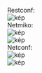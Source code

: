 Restconf:  
![kép](https://github.com/user-attachments/assets/3c8e420f-6026-4b75-8657-58f93e5bb039)  
Netmiko:  
![kép](https://github.com/user-attachments/assets/ca77aad0-6331-41cf-8c55-c9e664f76c8e)  
![kép](https://github.com/user-attachments/assets/4e762e14-b7d4-4266-954b-7f9bebb942bc)  
Netconf:  
![kép](https://github.com/user-attachments/assets/6ecc02cc-9934-4ad3-a017-6ebe07cf9837)  
![kép](https://github.com/user-attachments/assets/2d5e9907-1de1-4898-be46-66ad88d6ce0b)

